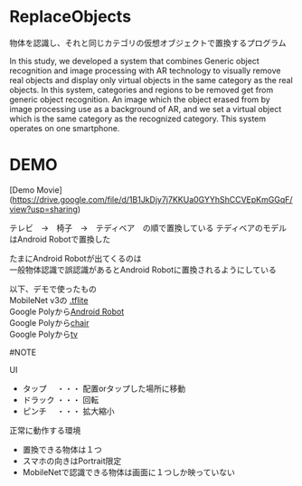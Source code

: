 # ReplaceObjects
物体を認識し、それと同じカテゴリの仮想オブジェクトで置換するプログラム

In this study, we developed a system that combines Generic object recognition and image processing with AR technology 
to visually remove real objects and display only virtual objects in the same category as the real objects. 
In this system, categories and regions to be removed get from generic object recognition.
An image which the object erased from by image processing use as a background of AR, and we set a virtual object 
which is the same category as the recognized category. This system operates on one smartphone.

# DEMO

[Demo Movie] (https://drive.google.com/file/d/1B1JkDjy7j7KKUa0GYYhShCCVEpKmGGqF/view?usp=sharing)

テレビ　→　椅子　→　テディベア　の順で置換している
テディベアのモデルはAndroid Robotで置換した

たまにAndroid Robotが出てくるのは  
一般物体認識で誤認識があるとAndroid Robotに置換されるようにしている

以下、デモで使ったもの  
MobileNet v3の [.tflite](https://github.com/tensorflow/models/blob/master/research/object_detection/g3doc/detection_model_zoo.md)  
Google Polyから[Android Robot](https://poly.google.com/view/9-bJ2cXrk8S)  
Google Polyから[chair](https://poly.google.com/view/7Jl72KgiRl-)  
Google Polyから[tv](https://poly.google.com/view/5qZ5IaClHHw)

#NOTE

UI
- タップ　 ・・・ 配置orタップした場所に移動
- ドラック ・・・ 回転
- ピンチ　 ・・・ 拡大縮小

正常に動作する環境
- 置換できる物体は１つ
- スマホの向きはPortrait限定
- MobileNetで認識できる物体は画面に１つしか映っていない
